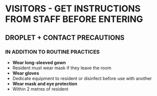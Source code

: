 # VISITORS - GET INSTRUCTIONS FROM STAFF BEFORE ENTERING

## DROPLET + CONTACT PRECAUTIONS

### IN ADDITION TO ROUTINE PRACTICES

- **Wear long-sleeved gown**
- Resident must wear mask if they leave the room
- **Wear gloves**
- Dedicate equipment to resident or disinfect before use with another
- **Wear mask and eye protection**
- Within 2 metres of resident